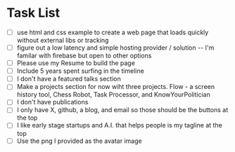 # Task List
- [ ] use html and css example to create a web page that loads quickly without external libs or tracking
- [ ] figure out a low latency and simple hosting provider / solution -- I'm familar with firebase but open to other options
- [ ] Please use my Resume to build the page
- [ ] Include 5 years spent surfing in the timeline
- [ ] I don't have a featured talks section
- [ ] Make a projects section for now wiht three projects. Flow - a screen history tool, Chess Robot, Task Processor, and KnowYourPolitician
- [ ] I don't have publications
- [ ] I only have X, github, a blog, and email so those should be the buttons at the top
- [ ] I like early stage startups and A.I. that helps people is my tagline at the top
- [ ] Use the png I provided as the avatar image
